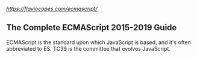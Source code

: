*https://flaviocopes.com/ecmascript/*

## The Complete ECMAScript 2015-2019 Guide

ECMAScript is the standard upon which JavaScript is based, and it's often abbreviated to ES.
TC39 is the committee that evolves JavaScript.
